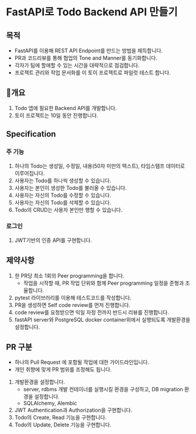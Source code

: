 # FastAPI로 Todo Backend API 만들기

## 목적

- FastAPI를 이용해 REST API Endpoint를 만드는 방법을 체득합니다.
- PR과 코드리뷰를 통해 협업의 Tone and Manner를 동기화합니다.
- 각자가 팀에 할애할 수 있는 시간을 대략적으로 점검합니다.
- 프로젝트 관리와 작업 문서화를 이 토이 프로젝트로 파일럿 테스트 합니다.

## 개요

1. Todo 앱에 필요한 Backend API를 개발합니다.
2. 토이 프로젝트는 10일 동안 진행합니다.

## Specification

### 주 기능

1. 하나의 Todo는 생성일, 수정일, 내용(50자 미만의 텍스트), 타임스탬프 데이터로 이루어집니다.
2. 사용자는 Todo를 하나씩 생성할 수 있습니다.
3. 사용자는 본인이 생성한 Todo를 불러올 수 있습니다.
4. 사용자는 자신의 Todo를 수정할 수 있습니다.
5. 사용자는 자신의 Todo를 삭제할 수 있습니다.
6. Todo의 CRUD는 사용자 본인만 행할 수 있습니다.

### 로그인

1. JWT기반의 인증 API를 구현합니다.

## 제약사항

1. 한 PR당 최소 1회의 Peer programming을 합니다.
   - 작업을 시작할 때, PR 작업 단위와 함께 Peer programming 일정을 준형과 조율합니다.
2. pytest 라이브러리를 이용해 테스트코드를 작성합니다.
3. PR을 생성하면 Self code review를 먼저 진행합니다.
4. code review를 요청받으면 익일 자정 전까지 반드시 리뷰를 진행합니다.
5. fastAPI server와 PostgreSQL docker container위에서 실행되도록 개발환경을 설정합니다.

## PR 구분

- 하나의 Pull Request 에 포함될 작업에 대한 가이드라인입니다.
- 개인 취향에 맞게 PR 범위를 조정해도 됩니다.

1. 개발환경을 설정합니다.
   - server, rdbms 개발 컨테이너를 실행시킬 환경을 구성하고, DB migration 환경을 설정합니다.
   - SQLAlchemy, Alembic
2. JWT Authentication과 Authorization을 구현합니다.
3. Todo의 Create, Read 기능을 구현합니다.
4. Todo의 Update, Delete 기능을 구현합니다.
